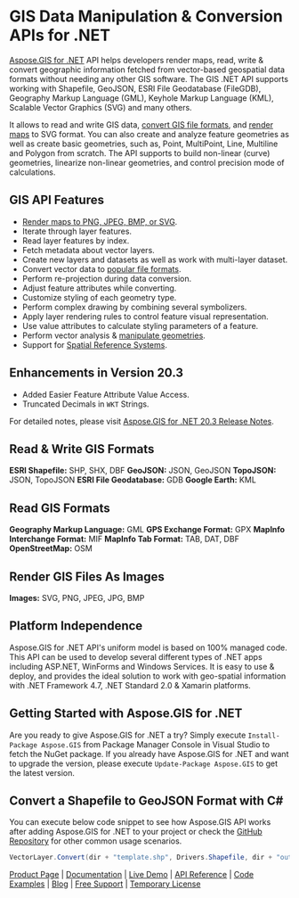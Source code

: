# GIS Data Manipulation & Conversion APIs for .NET

[Aspose.GIS for .NET](https://products.aspose.com/gis/net) API helps developers render maps, read, write & convert geographic information fetched from vector-based geospatial data formats without needing any other GIS software. The GIS .NET API supports working with Shapefile, GeoJSON, ESRI File Geodatabase (FileGDB), Geography Markup Language (GML), Keyhole Markup Language (KML), Scalable Vector Graphics (SVG) and many others.

It allows to read and write GIS data, [convert GIS file formats](https://docs.aspose.com/display/gisnet/Conversion), and [render maps](https://docs.aspose.com/display/gisnet/Map+Rendering) to SVG format. You can also create and analyze feature geometries as well as create basic geometries, such as, Point, MultiPoint, Line, Multiline and Polygon from scratch. The API supports to build non-linear (curve) geometries, linearize non-linear geometries, and control precision mode of calculations.

## GIS API Features

- [Render maps to PNG, JPEG, BMP, or SVG](https://docs.aspose.com/display/gisnet/Map+Rendering).
- Iterate through layer features.
- Read layer features by index.
- Fetch metadata about vector layers.
- Create new layers and datasets as well as work with multi-layer dataset.
- Convert vector data to [popular file formats](https://docs.aspose.com/display/gisnet/Supported+File+Formats).
- Perform re-projection during data conversion.
- Adjust feature attributes while converting.
- Customize styling of each geometry type.
- Perform complex drawing by combining several symbolizers.
- Apply layer rendering rules to control feature visual representation.
- Use value attributes to calculate styling parameters of a feature.
- Perform vector analysis & [manipulate geometries](https://docs.aspose.com/display/gisnet/Working+with+Geometries).
- Support for [Spatial Reference Systems](https://docs.aspose.com/display/gisnet/Spatial+Reference+Systems).

## Enhancements in Version 20.3

- Added Easier Feature Attribute Value Access.
- Truncated Decimals in `WKT` Strings.

For detailed notes, please visit [Aspose.GIS for .NET 20.3 Release Notes](https://docs.aspose.com/display/gisnet/Aspose.GIS+for+.NET+20.03+Release+Notes).

## Read & Write GIS Formats

**ESRI Shapefile:** SHP, SHX, DBF
**GeoJSON:** JSON, GeoJSON
**TopoJSON:** JSON, TopoJSON
**ESRI File Geodatabase:** GDB
**Google Earth:** KML

## Read GIS Formats

**Geography Markup Language:** GML
**GPS Exchange Format:** GPX
**MapInfo Interchange Format:** MIF
**MapInfo Tab Format:** TAB, DAT, DBF
**OpenStreetMap:** OSM

## Render GIS Files As Images

**Images:** SVG, PNG, JPEG, JPG, BMP

## Platform Independence

Aspose.GIS for .NET API's uniform model is based on 100% managed code. This API can be used to develop several different types of .NET apps including ASP.NET, WinForms and Windows Services. It is easy to use & deploy, and provides the ideal solution to work with geo-spatial information with .NET Framework 4.7, .NET Standard 2.0 & Xamarin platforms.

## Getting Started with Aspose.GIS for .NET

Are you ready to give Aspose.GIS for .NET a try? Simply execute `Install-Package Aspose.GIS` from Package Manager Console in Visual Studio to fetch the NuGet package. If you already have Aspose.GIS for .NET and want to upgrade the version, please execute `Update-Package Aspose.GIS` to get the latest version.

## Convert a Shapefile to GeoJSON Format with C#

You can execute below code snippet to see how Aspose.GIS API works after adding Aspose.GIS for .NET to your project or check the [GitHub Repository](https://github.com/aspose-gis/Aspose.GIS-for-.NET) for other common usage scenarios. 

```csharp
VectorLayer.Convert(dir + "template.shp", Drivers.Shapefile, dir + "output.json", Drivers.GeoJson);
```

[Product Page](https://products.aspose.com/gis/net) | [Documentation](https://docs.aspose.com/display/gisnet/Home) | [Live Demo](https://products.aspose.app/gis/family) | [API Reference](https://apireference.aspose.com/net/gis) | [Code Examples](https://github.com/aspose-gis/Aspose.GIS-for-.NET) | [Blog](https://blog.aspose.com/category/gis/) | [Free Support](https://forum.aspose.com/c/gis) |  [Temporary License](https://purchase.aspose.com/temporary-license)
